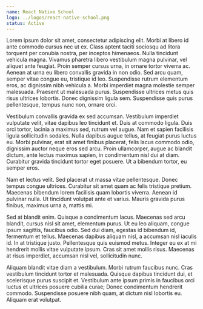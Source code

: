 ```yaml
---
name: React Native School
logo: ../logos/react-native-school.png
status: Active
---
```


Lorem ipsum dolor sit amet, consectetur adipiscing elit. Morbi at libero id ante commodo cursus nec ut ex. Class aptent taciti sociosqu ad litora torquent per conubia nostra, per inceptos himenaeos. Nulla tincidunt vehicula magna. Vivamus pharetra libero vestibulum magna pulvinar, vel aliquet ante feugiat. Proin semper cursus urna, in ornare tortor viverra ac. Aenean at urna eu libero convallis gravida in non odio. Sed arcu quam, semper vitae congue eu, tristique id leo. Suspendisse rutrum elementum eros, ac dignissim nibh vehicula a. Morbi imperdiet magna molestie semper malesuada. Praesent ut malesuada purus. Suspendisse ultrices metus quis risus ultrices lobortis. Donec dignissim ligula sem. Suspendisse quis purus pellentesque, tempus nunc non, ornare orci.

Vestibulum convallis gravida ex sed accumsan. Vestibulum imperdiet vulputate velit, vitae dapibus leo tincidunt et. Duis at commodo ligula. Duis orci tortor, lacinia a maximus sed, rutrum vel augue. Nam et sapien facilisis ligula sollicitudin sodales. Nulla dapibus augue tellus, at feugiat purus luctus eu. Morbi pulvinar, erat sit amet finibus placerat, felis lacus commodo odio, dignissim auctor neque eros sed arcu. Proin ullamcorper, augue ac blandit dictum, ante lectus maximus sapien, in condimentum nisl dui at diam. Curabitur gravida tincidunt tortor eget posuere. Ut a bibendum tortor, eu semper eros.

Nam et lectus velit. Sed placerat ut massa vitae pellentesque. Donec tempus congue ultrices. Curabitur sit amet quam ac felis tristique pretium. Maecenas bibendum lorem facilisis quam lobortis viverra. Aenean id pulvinar nulla. Ut tincidunt volutpat ante et varius. Mauris gravida purus finibus, maximus urna a, mattis mi.

Sed at blandit enim. Quisque a condimentum lacus. Maecenas sed arcu blandit, cursus nisl sit amet, elementum purus. Ut eu leo aliquam, congue ipsum sagittis, faucibus odio. Sed dui diam, egestas id bibendum id, fermentum et tellus. Maecenas dapibus aliquam nisl, a accumsan nisl iaculis id. In at tristique justo. Pellentesque quis euismod metus. Integer eu ex at mi hendrerit mollis vitae vulputate ipsum. Cras sit amet mollis risus. Maecenas at risus imperdiet, accumsan nisl vel, sollicitudin nunc.

Aliquam blandit vitae diam a vestibulum. Morbi rutrum faucibus nunc. Cras vestibulum tincidunt tortor et malesuada. Quisque dapibus tincidunt dui, et scelerisque purus suscipit et. Vestibulum ante ipsum primis in faucibus orci luctus et ultrices posuere cubilia curae; Donec condimentum hendrerit commodo. Suspendisse posuere nibh quam, at dictum nisl lobortis eu. Aliquam erat volutpat.
